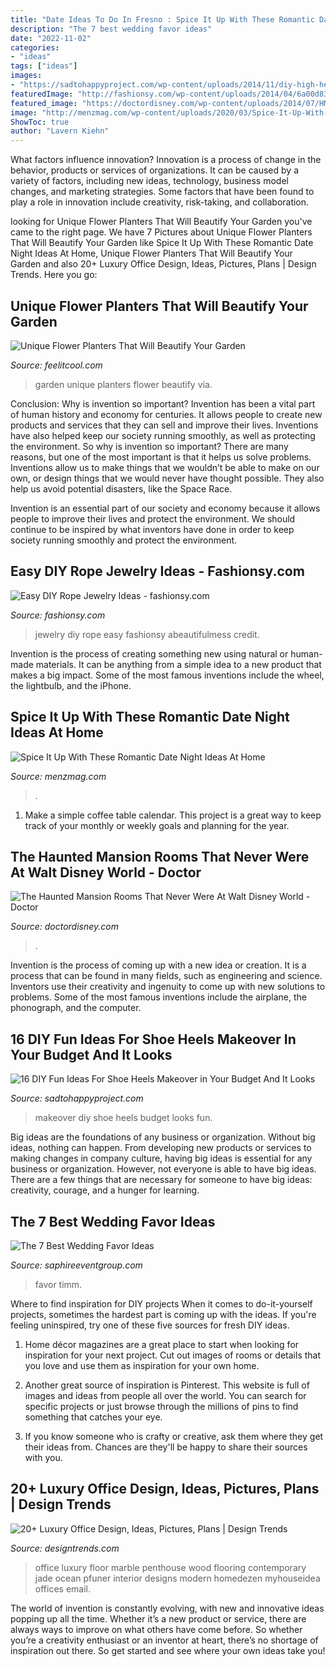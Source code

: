 ```yaml
---
title: "Date Ideas To Do In Fresno : Spice It Up With These Romantic Date Night Ideas At Home"
description: "The 7 best wedding favor ideas"
date: "2022-11-02"
categories:
- "ideas"
tags: ["ideas"]
images:
- "https://sadtohappyproject.com/wp-content/uploads/2014/11/diy-high-heels-makeover-diy-shoe-makeover-ideas8.jpg"
featuredImage: "http://fashionsy.com/wp-content/uploads/2014/04/6a00d8358081ff69e2017eea61cee2970d-800wi.jpg"
featured_image: "https://doctordisney.com/wp-content/uploads/2014/07/HM-room-1.jpg"
image: "http://menzmag.com/wp-content/uploads/2020/03/Spice-It-Up-With-These-Romantic-Date-Night-Ideas-At-Home.jpg"
ShowToc: true
author: "Lavern Kiehn"
---
```



What factors influence innovation?
Innovation is a process of change in the behavior, products or services of organizations. It can be caused by a variety of factors, including new ideas, technology, business model changes, and marketing strategies.
Some factors that have been found to play a role in innovation include creativity, risk-taking, and collaboration.

	

		
looking for Unique Flower Planters That Will Beautify Your Garden you've came to the right page. We have 7 Pictures about Unique Flower Planters That Will Beautify Your Garden like Spice It Up With These Romantic Date Night Ideas At Home, Unique Flower Planters That Will Beautify Your Garden and also 20+ Luxury Office Design, Ideas, Pictures, Plans | Design Trends. Here you go:
		
    
## Unique Flower Planters That Will Beautify Your Garden

<img loading=lazy src="http://feelitcool.com/wp-content/uploads/2016/06/unique-garden-planters14.jpg" onerror="this.onerror=null;this.src='https://tse3.mm.bing.net/th?id=OIP._YkQYoTshAWU7oC43YsC_gHaJ4&amp;pid=15.1';" alt="Unique Flower Planters That Will Beautify Your Garden">

_Source: feelitcool.com_

>garden unique planters flower beautify via. 

	

Conclusion: Why is invention so important?
Invention has been a vital part of human history and economy for centuries. It allows people to create new products and services that they can sell and improve their lives. Inventions have also helped keep our society running smoothly, as well as protecting the environment.
So why is invention so important? There are many reasons, but one of the most important is that it helps us solve problems. Inventions allow us to make things that we wouldn’t be able to make on our own, or design things that we would never have thought possible. They also help us avoid potential disasters, like the Space Race.

 Invention is an essential part of our society and economy because it allows people to improve their lives and protect the environment. We should continue to be inspired by what inventors have done in order to keep society running smoothly and protect the environment.

    
## Easy DIY Rope Jewelry Ideas - Fashionsy.com

<img loading=lazy src="http://fashionsy.com/wp-content/uploads/2014/04/6a00d8358081ff69e2017eea61cee2970d-800wi.jpg" onerror="this.onerror=null;this.src='https://tse3.mm.bing.net/th?id=OIP.PQ2nIk6QM55ng7Lx0yXOfgHaLH&amp;pid=15.1';" alt="Easy DIY Rope Jewelry Ideas - fashionsy.com">

_Source: fashionsy.com_

>jewelry diy rope easy fashionsy abeautifulmess credit. 

	

Invention is the process of creating something new using natural or human-made materials. It can be anything from a simple idea to a new product that makes a big impact. Some of the most famous inventions include the wheel, the lightbulb, and the iPhone.

    
## Spice It Up With These Romantic Date Night Ideas At Home

<img loading=lazy src="http://menzmag.com/wp-content/uploads/2020/03/Spice-It-Up-With-These-Romantic-Date-Night-Ideas-At-Home.jpg" onerror="this.onerror=null;this.src='https://tse4.mm.bing.net/th?id=OIP.qbTeZcjBngAGXu_0U-gQVQHaDt&amp;pid=15.1';" alt="Spice It Up With These Romantic Date Night Ideas At Home">

_Source: menzmag.com_

>. 

	

1. Make a simple coffee table calendar. This project is a great way to keep track of your monthly or weekly goals and planning for the year.

    
## The Haunted Mansion Rooms That Never Were At Walt Disney World - Doctor

<img loading=lazy src="https://doctordisney.com/wp-content/uploads/2014/07/HM-room-1.jpg" onerror="this.onerror=null;this.src='https://tse2.mm.bing.net/th?id=OIP.eOo8Ci4F_RQP4-O6uNr6yQHaEL&amp;pid=15.1';" alt="The Haunted Mansion Rooms That Never Were At Walt Disney World - Doctor">

_Source: doctordisney.com_

>. 

	

Invention is the process of coming up with a new idea or creation. It is a process that can be found in many fields, such as engineering and science. Inventors use their creativity and ingenuity to come up with new solutions to problems. Some of the most famous inventions include the airplane, the phonograph, and the computer.

    
## 16 DIY Fun Ideas For Shoe Heels Makeover In Your Budget And It Looks

<img loading=lazy src="https://sadtohappyproject.com/wp-content/uploads/2014/11/diy-high-heels-makeover-diy-shoe-makeover-ideas8.jpg" onerror="this.onerror=null;this.src='https://tse3.mm.bing.net/th?id=OIP.YLJptPWSIRq6x2iTAxpu9AHaMh&amp;pid=15.1';" alt="16 DIY Fun Ideas For Shoe Heels Makeover in Your Budget And It Looks">

_Source: sadtohappyproject.com_

>makeover diy shoe heels budget looks fun. 

	

Big ideas are the foundations of any business or organization. Without big ideas, nothing can happen. From developing new products or services to making changes in company culture, having big ideas is essential for any business or organization. However, not everyone is able to have big ideas. There are a few things that are necessary for someone to have big ideas: creativity, courage, and a hunger for learning.

    
## The 7 Best Wedding Favor Ideas

<img loading=lazy src="https://www.saphireeventgroup.com/wp-content/uploads/files/3514/0251/2298/7_best_wedding_favor_ideas_5.jpg" onerror="this.onerror=null;this.src='https://tse1.mm.bing.net/th?id=OIP.7s0q5Vu-5LBrK3FzxBuydQHaJ2&amp;pid=15.1';" alt="The 7 Best Wedding Favor Ideas">

_Source: saphireeventgroup.com_

>favor timm. 

	

Where to find inspiration for DIY projects
When it comes to do-it-yourself projects, sometimes the hardest part is coming up with the ideas. If you're feeling uninspired, try one of these five sources for fresh DIY ideas.
1. Home décor magazines are a great place to start when looking for inspiration for your next project. Cut out images of rooms or details that you love and use them as inspiration for your own home.

2. Another great source of inspiration is Pinterest. This website is full of images and ideas from people all over the world. You can search for specific projects or just browse through the millions of pins to find something that catches your eye.

3. If you know someone who is crafty or creative, ask them where they get their ideas from. Chances are they'll be happy to share their sources with you.


    
## 20+ Luxury Office Design, Ideas, Pictures, Plans | Design Trends

<img loading=lazy src="https://images.designtrends.com/wp-content/uploads/2016/04/27121927/Luxury-Contemporary-Home-Office-Design.jpg" onerror="this.onerror=null;this.src='https://tse4.mm.bing.net/th?id=OIP.vPNstJv1Deho-9u0xKLbyAHaKi&amp;pid=15.1';" alt="20+ Luxury Office Design, Ideas, Pictures, Plans | Design Trends">

_Source: designtrends.com_

>office luxury floor marble penthouse wood flooring contemporary jade ocean pfuner interior designs modern homedezen myhouseidea offices email. 

	

The world of invention is constantly evolving, with new and innovative ideas popping up all the time. Whether it’s a new product or service, there are always ways to improve on what others have come before. So whether you’re a creativity enthusiast or an inventor at heart, there’s no shortage of inspiration out there. So get started and see where your own ideas take you!

